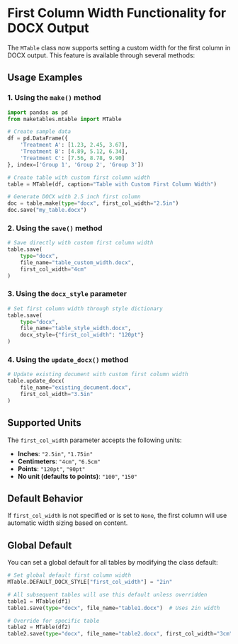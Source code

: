 # First Column Width Functionality for DOCX Output

The `MTable` class now supports setting a custom width for the first column in DOCX output. This feature is available through several methods:

## Usage Examples

### 1. Using the `make()` method

```python
import pandas as pd
from maketables.mtable import MTable

# Create sample data
df = pd.DataFrame({
    'Treatment A': [1.23, 2.45, 3.67],
    'Treatment B': [4.89, 5.12, 6.34],
    'Treatment C': [7.56, 8.78, 9.90]
}, index=['Group 1', 'Group 2', 'Group 3'])

# Create table with custom first column width
table = MTable(df, caption="Table with Custom First Column Width")

# Generate DOCX with 2.5 inch first column
doc = table.make(type="docx", first_col_width="2.5in")
doc.save("my_table.docx")
```

### 2. Using the `save()` method

```python
# Save directly with custom first column width
table.save(
    type="docx", 
    file_name="table_custom_width.docx", 
    first_col_width="4cm"
)
```

### 3. Using the `docx_style` parameter

```python
# Set first column width through style dictionary
table.save(
    type="docx", 
    file_name="table_style_width.docx", 
    docx_style={"first_col_width": "120pt"}
)
```

### 4. Using the `update_docx()` method

```python
# Update existing document with custom first column width
table.update_docx(
    file_name="existing_document.docx",
    first_col_width="3.5in"
)
```

## Supported Units

The `first_col_width` parameter accepts the following units:

- **Inches**: `"2.5in"`, `"1.75in"`
- **Centimeters**: `"4cm"`, `"6.5cm"`
- **Points**: `"120pt"`, `"90pt"`
- **No unit (defaults to points)**: `"100"`, `"150"`

## Default Behavior

If `first_col_width` is not specified or is set to `None`, the first column will use automatic width sizing based on content.

## Global Default

You can set a global default for all tables by modifying the class default:

```python
# Set global default first column width
MTable.DEFAULT_DOCX_STYLE["first_col_width"] = "2in"

# All subsequent tables will use this default unless overridden
table1 = MTable(df1)
table1.save(type="docx", file_name="table1.docx")  # Uses 2in width

# Override for specific table
table2 = MTable(df2)
table2.save(type="docx", file_name="table2.docx", first_col_width="3cm")  # Uses 3cm width
```